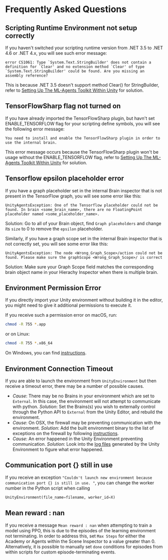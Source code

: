 # Frequently Asked Questions

## Scripting Runtime Environment not setup correctly

If you haven't switched your scripting runtime version from .NET 3.5 to .NET 4.6
or .NET 4.x, you will see such error message:

```console
error CS1061: Type `System.Text.StringBuilder' does not contain a definition for `Clear' and no extension method `Clear' of type `System.Text.StringBuilder' could be found. Are you missing an assembly reference?
```

This is because .NET 3.5 doesn't support method Clear() for StringBuilder, refer
to [Setting Up The ML-Agents Toolkit Within
Unity](Installation.md#setting-up-ml-agent-within-unity) for solution.

## TensorFlowSharp flag not turned on

If you have already imported the TensorFlowSharp plugin, but havn't set
ENABLE_TENSORFLOW flag for your scripting define symbols, you will see the
following error message:

```console
You need to install and enable the TensorFlowSharp plugin in order to use the internal brain.
```

This error message occurs because the TensorFlowSharp plugin won't be usage
without the ENABLE_TENSORFLOW flag, refer to [Setting Up The ML-Agents Toolkit
Within Unity](Installation.md#setting-up-ml-agent-within-unity) for solution.

## Tensorflow epsilon placeholder error

If you have a graph placeholder set in the internal Brain inspector that is not
present in the TensorFlow graph, you will see some error like this:

```console
UnityAgentsException: One of the Tensorflow placeholder could not be found. In brain <some_brain_name>, there are no FloatingPoint placeholder named <some_placeholder_name>.
```

Solution: Go to all of your Brain object, find `Graph placeholders` and change
its `size` to 0 to remove the `epsilon` placeholder.

Similarly, if you have a graph scope set in the internal Brain inspector that is
not correctly set, you will see some error like this:

```console
UnityAgentsException: The node <Wrong_Graph_Scope>/action could not be found. Please make sure the graphScope <Wrong_Graph_Scope>/ is correct
```

Solution: Make sure your Graph Scope field matches the corresponding brain
object name in your Hierachy Inspector when there is multiple brain.

## Environment Permission Error

If you directly import your Unity environment without building it in the
editor, you might need to give it additional permissions to execute it.

If you receive such a permission error on macOS, run:

```sh
chmod -R 755 *.app
```

or on Linux:

```sh
chmod -R 755 *.x86_64
```

On Windows, you can find
[instructions](https://technet.microsoft.com/en-us/library/cc754344(v=ws.11).aspx).

## Environment Connection Timeout

If you are able to launch the environment from `UnityEnvironment` but then
receive a timeout error, there may be a number of possible causes.

* _Cause_: There may be no Brains in your environment which are set to
  `External`.  In this case, the environment will not attempt to communicate
  with python. _Solution_: Set the Brains(s) you wish to externally control
  through the Python API to `External` from the Unity Editor, and rebuild the
  environment.
* _Cause_: On OSX, the firewall may be preventing communication with the
  environment. _Solution_: Add the built environment binary to the list of
  exceptions on the firewall by following
  [instructions](https://support.apple.com/en-us/HT201642).
* _Cause_: An error happened in the Unity Environment preventing communication.
  _Solution_: Look into the [log
  files](https://docs.unity3d.com/Manual/LogFiles.html) generated by the Unity
  Environment to figure what error happened.

## Communication port {} still in use

If you receive an exception `"Couldn't launch new environment because
communication port {} is still in use. "`, you can change the worker number in
the Python script when calling

```python
UnityEnvironment(file_name=filename, worker_id=X)
```

## Mean reward : nan

If you receive a message `Mean reward : nan` when attempting to train a model
using PPO, this is due to the episodes of the learning environment not
terminating. In order to address this, set `Max Steps` for either the Academy or
Agents within the Scene Inspector to a value greater than 0. Alternatively, it
is possible to manually set `done` conditions for episodes from within scripts
for custom episode-terminating events.
